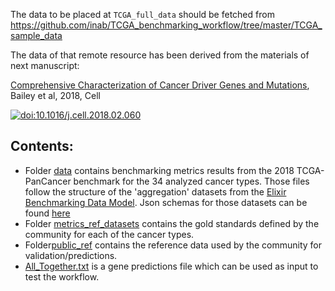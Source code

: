 The data to be placed at `TCGA_full_data` should be
fetched from <https://github.com/inab/TCGA_benchmarking_workflow/tree/master/TCGA_sample_data>

The data of that remote resource has been derived from the materials of next manuscript:

[Comprehensive Characterization of Cancer Driver Genes and Mutations](https://www.cell.com/cell/fulltext/S0092-8674%2818%2930237-X?code=cell-site), Bailey et al, 2018, Cell

[![doi:10.1016/j.cell.2018.02.060](https://img.shields.io/badge/doi-10.1016%2Fj.cell.2018.02.060-green.svg)](https://doi.org/10.1016/j.cell.2018.02.060) 

## Contents:
- Folder [data](./data) contains benchmarking metrics results from the 2018 TCGA-PanCancer benchmark for the 34 analyzed
cancer types. Those files follow the structure of the 'aggregation' datasets from the [Elixir
    Benchmarking Data Model](https://github.com/inab/benchmarking-data-model). Json schemas for those datasets can be
    found [here](https://github.com/inab/OpenEBench_scientific_visualizer/blob/master/benchmarking_data_model/inline_data_visualizer.json)
- Folder [metrics_ref_datasets](./metrics_ref_datasets)
contains the gold standards defined by the community for each of the cancer types.
- Folder[public_ref](./public_ref) contains the 
reference data used by the community for validation/predictions.
- [All_Together.txt](./All_Together.txt) is a gene predictions file which can be used as input to test the workflow. 
